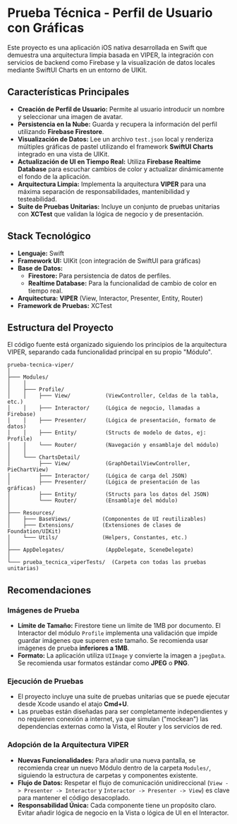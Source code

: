 # Prueba Técnica - Perfil de Usuario con Gráficas

Este proyecto es una aplicación iOS nativa desarrollada en Swift que demuestra una arquitectura limpia  basada en VIPER, la integración con servicios de backend como Firebase y la visualización de datos locales mediante SwiftUI Charts en un entorno de UIKit.

## Características Principales

*   **Creación de Perfil de Usuario:** Permite al usuario introducir un nombre y seleccionar una imagen de avatar.
*   **Persistencia en la Nube:** Guarda y recupera la información del perfil utilizando **Firebase Firestore**.
*   **Visualización de Datos:** Lee un archivo `test.json` local y renderiza múltiples gráficas de pastel utilizando el framework **SwiftUI Charts** integrado en una vista de UIKit.
*   **Actualización de UI en Tiempo Real:** Utiliza **Firebase Realtime Database** para escuchar cambios de color y actualizar dinámicamente el fondo de la aplicación.
*   **Arquitectura Limpia:** Implementa la arquitectura **VIPER** para una máxima separación de responsabilidades, mantenibilidad y testeabilidad.
*   **Suite de Pruebas Unitarias:** Incluye un conjunto de pruebas unitarias con **XCTest** que validan la lógica de negocio y de presentación.

## Stack Tecnológico

*   **Lenguaje:** Swift
*   **Framework UI:** UIKit (con integración de SwiftUI para gráficas)
*   **Base de Datos:**
    *   **Firestore:** Para persistencia de datos de perfiles.
    *   **Realtime Database:** Para la funcionalidad de cambio de color en tiempo real.
*   **Arquitectura:** **VIPER** (View, Interactor, Presenter, Entity, Router)
*   **Framework de Pruebas:** XCTest

## Estructura del Proyecto

El código fuente está organizado siguiendo los principios de la arquitectura VIPER, separando cada funcionalidad principal en su propio "Módulo".

```
prueba-tecnica-viper/
│
├─── Modules/
│    │
│    ├─── Profile/
│    │    ├─── View/           (ViewController, Celdas de la tabla, etc.)
│    │    ├─── Interactor/     (Lógica de negocio, llamadas a Firebase)
│    │    ├─── Presenter/      (Lógica de presentación, formato de datos)
│    │    ├─── Entity/         (Structs de modelo de datos, ej: Profile)
│    │    └─── Router/         (Navegación y ensamblaje del módulo)
│    │
│    └─── ChartsDetail/
│         ├─── View/           (GraphDetailViewController, PieChartView)
│         ├─── Interactor/     (Lógica de carga del JSON)
│         ├─── Presenter/      (Lógica de presentación de las gráficas)
│         ├─── Entity/         (Structs para los datos del JSON)
│         └─── Router/         (Ensamblaje del módulo)
│
├─── Resources/
│    ├─── BaseViews/          (Componentes de UI reutilizables)
│    ├─── Extensions/         (Extensiones de clases de Foundation/UIKit)
│    └─── Utils/              (Helpers, Constantes, etc.)
│
├─── AppDelegates/             (AppDelegate, SceneDelegate)
│
└─── prueba_tecnica_viperTests/  (Carpeta con todas las pruebas unitarias)
```

## Recomendaciones

### Imágenes de Prueba

*   **Límite de Tamaño:** Firestore tiene un límite de 1MB por documento. El Interactor del módulo `Profile` implementa una validación que impide guardar imágenes que superen este tamaño. Se recomienda usar imágenes de prueba **inferiores a 1MB**.
*   **Formato:** La aplicación utiliza `UIImage` y convierte la imagen a `jpegData`. Se recomienda usar formatos estándar como **JPEG** o **PNG**.

### Ejecución de Pruebas

*   El proyecto incluye una suite de pruebas unitarias que se puede ejecutar desde Xcode usando el atajo **Cmd+U**.
*   Las pruebas están diseñadas para ser completamente independientes y no requieren conexión a internet, ya que simulan ("mockean") las dependencias externas como la Vista, el Router y los servicios de red.

### Adopción de la Arquitectura VIPER

*   **Nuevas Funcionalidades:** Para añadir una nueva pantalla, se recomienda crear un nuevo Módulo dentro de la carpeta `Modules/`, siguiendo la estructura de carpetas y componentes existente.
*   **Flujo de Datos:** Respetar el flujo de comunicación unidireccional (`View -> Presenter -> Interactor` y `Interactor -> Presenter -> View`) es clave para mantener el código desacoplado.
*   **Responsabilidad Única:** Cada componente tiene un propósito claro. Evitar añadir lógica de negocio en la Vista o lógica de UI en el Interactor.
